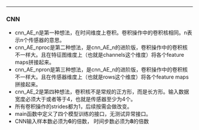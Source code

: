 ***
### CNN
- cnn_AE_n是第一种想法，在时间维度上卷积。卷积操作中的卷积核相同。n表示n个传感器的意思。
- cnn_AE_nproc是第二种想法，是cnn_AE_n的进阶版，卷积操作中的卷积核不一样大。且在特征图维度上（也就是channels这个维度）将各个feature maps拼接起来。
- cnn_AE_npron是第三种想法，是cnn_AE_n的进阶版，卷积操作中的卷积核不一样大。且在传感器维度上（也就是rows这个维度）将各个feature maps拼接起来。
- cnn_AE_2是第四种想法，卷积核不是常规的正方形，而是长方形。输入数据宽度必须大于或者等于4，也就是传感器至少为4个。
- 所有卷积操作的strides都为1，后续按需会做改变。
- main函数中定义了四个模型训练的接口，无测试异常接口。
- CNN输入样本数必须为**6**的倍数， 时间步数必须为**8**的倍数
